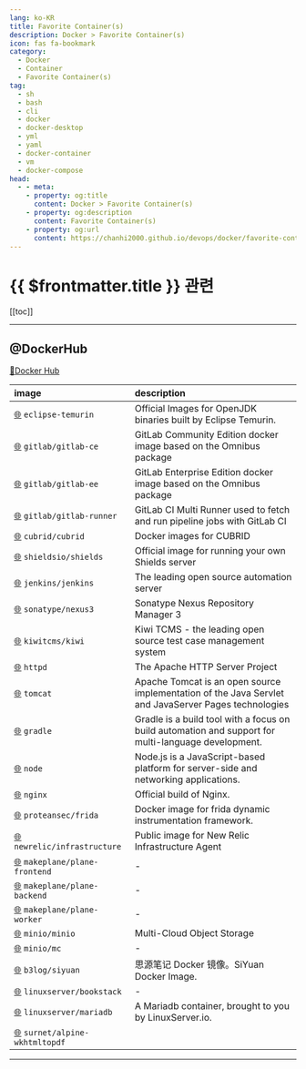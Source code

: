 ```yaml
---
lang: ko-KR
title: Favorite Container(s)
description: Docker > Favorite Container(s)
icon: fas fa-bookmark
category:
  - Docker 
  - Container
  - Favorite Container(s)
tag: 
  - sh
  - bash
  - cli
  - docker
  - docker-desktop
  - yml
  - yaml
  - docker-container
  - vm
  - docker-compose
head:
  - - meta:
    - property: og:title
      content: Docker > Favorite Container(s)
    - property: og:description
      content: Favorite Container(s)
    - property: og:url
      content: https://chanhi2000.github.io/devops/docker/favorite-containers.html
---
```


# {{ $frontmatter.title }} 관련

[[toc]]

---

## @DockerHub

[🐋Docker Hub](https://hub.docker.com)

| image | description |
| :--- | :--- |
| [🌐](https://hub.docker.com/_/eclipse-temurin) `eclipse-temurin` | Official Images for OpenJDK binaries built by Eclipse Temurin. | 
| [🌐](https://hub.docker.com/r/gitlab/gitlab-ce) `gitlab/gitlab-ce` | GitLab Community Edition docker image based on the Omnibus package |
| [🌐](https://hub.docker.com/r/gitlab/gitlab-ee) `gitlab/gitlab-ee` | GitLab Enterprise Edition docker image based on the Omnibus package |
| [🌐](https://registry.hub.docker.com/r/gitlab/gitlab-runner) `gitlab/gitlab-runner` | GitLab CI Multi Runner used to fetch and run pipeline jobs with GitLab CI |
| [🌐](https://registry.hub.docker.com/r/cubrid/cubrid) `cubrid/cubrid` | Docker images for CUBRID |
| [🌐](https://registry.hub.docker.com/r/shieldsio/shields) `shieldsio/shields` | Official image for running your own Shields server |
| [🌐](https://hub.docker.com/r/jenkins/jenkins) `jenkins/jenkins` | The leading open source automation server |
| [🌐](https://hub.docker.com/r/sonatype/nexus3) `sonatype/nexus3` | Sonatype Nexus Repository Manager 3 |
| [🌐](https://hub.docker.com/r/kiwitcms/kiwi) `kiwitcms/kiwi` | Kiwi TCMS - the leading open source test case management system |
| [🌐](https://hub.docker.com/_/httpd) `httpd` | The Apache HTTP Server Project |
| [🌐](https://hub.docker.com/_/tomcat) `tomcat` | Apache Tomcat is an open source implementation of the Java Servlet and JavaServer Pages technologies |
| [🌐](https://hub.docker.com/_/gradle) `gradle` | Gradle is a build tool with a focus on build automation and support for multi-language development. |
| [🌐](https://hub.docker.com/_/node) `node` | Node.js is a JavaScript-based platform for server-side and networking applications. |
| [🌐](https://hub.docker.com/_/nginx) `nginx` | Official build of Nginx. |
| [🌐](https://hub.docker.com/r/proteansec/frida) `proteansec/frida` | Docker image for frida dynamic instrumentation framework. |
| [🌐](https://hub.docker.com/r/newrelic/infrastructure) `newrelic/infrastructure` | Public image for New Relic Infrastructure Agent |
| [🌐](https://hub.docker.com/r/makeplane/plane-frontend) `makeplane/plane-frontend` | - |
| [🌐](https://hub.docker.com/r/makeplane/plane-backend) `makeplane/plane-backend` | - |
| [🌐](https://hub.docker.com/r/makeplane/plane-worker) `makeplane/plane-worker` | - |
| [🌐](https://hub.docker.com/r/minio/minio) `minio/minio` | Multi-Cloud Object Storage |
| [🌐](https://hub.docker.com/r/minio/mc) `minio/mc` | - | Minio Client (mc) provides a modern alternative to UNIX commands like ls, cat, cp, mirror, diff etc. |
| [🌐](https://hub.docker.com/r/b3log/siyuan) `b3log/siyuan` | 思源笔记 Docker 镜像。SiYuan Docker Image. |
| [🌐](https://hub.docker.com/r/linuxserver/bookstack) `linuxserver/bookstack` | - |
| [🌐](https://hub.docker.com/r/linuxserver/mariadb) `linuxserver/mariadb` | A Mariadb container, brought to you by LinuxServer.io. |
| [🌐](https://hub.docker.com/r/surnet/alpine-wkhtmltopdf)  `surnet/alpine-wkhtmltopdf` |

---

<TagLinks />